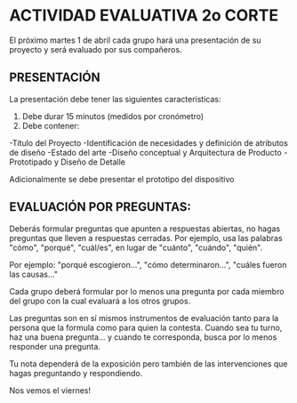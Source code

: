 # ACTIVIDAD EVALUATIVA 2o CORTE
El próximo martes 1 de abril cada grupo hará una presentación de su proyecto y será evaluado por sus compañeros. 

## PRESENTACIÓN
La presentación debe tener las siguientes características: 

1. Debe durar 15 minutos (medidos por cronómetro) 
2. Debe contener: 

-Título del Proyecto 
-Identificación de necesidades y definición de atributos de diseño 
-Estado del arte 
-Diseño conceptual y Arquitectura de Producto 
-Prototipado y Diseño de Detalle 

Adicionalmente se debe presentar el prototipo del dispositivo 
 

## EVALUACIÓN POR PREGUNTAS: 
Deberás formular preguntas que apunten a respuestas abiertas, no hagas preguntas que lleven a respuestas cerradas. Por ejemplo, usa las palabras "cómo", "porqué", "cuál/es", en lugar de "cuánto", "cuándo", "quién". 

Por ejemplo: "porqué escogieron...", "cómo determinaron...", "cuáles fueron las causas..." 

Cada grupo deberá formular por lo menos una pregunta por cada miembro del grupo con la cual evaluará a los otros grupos. 

Las preguntas son en sí mismos instrumentos de evaluación tanto para la persona que la formula como para quien la contesta. Cuando sea tu turno, haz una buena pregunta... y cuando te corresponda, busca por lo menos responder una pregunta. 

 

Tu nota dependerá de la exposición pero también de las intervenciones que hagas preguntando y respondiendo. 

 

 

Nos vemos el viernes! 